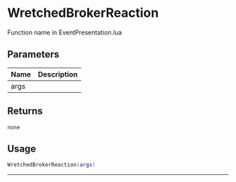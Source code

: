 # WretchedBrokerReaction

Function name in EventPresentation.lua

## Parameters

| Name | Description |
| ---- | ----------- |
| args |             |

## Returns

`none`

## Usage

```lua
WretchedBrokerReaction(args)
```

---
